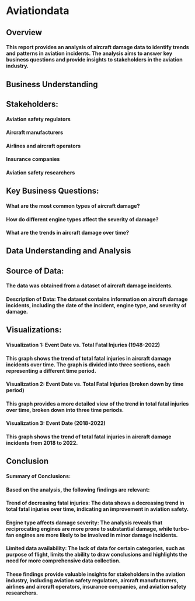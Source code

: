 # Aviationdata
## Overview

#### This report provides an analysis of aircraft damage data to identify trends and patterns in aviation incidents. The analysis aims to answer key business questions and provide insights to stakeholders in the aviation industry.

## Business Understanding

## Stakeholders:

#### Aviation safety regulators
#### Aircraft manufacturers
#### Airlines and aircraft operators
#### Insurance companies
#### Aviation safety researchers

## Key Business Questions:

#### What are the most common types of aircraft damage?
#### How do different engine types affect the severity of damage?
#### What are the trends in aircraft damage over time?

## Data Understanding and Analysis

## Source of Data:
#### The data was obtained from a dataset of aircraft damage incidents.

#### Description of Data: The dataset contains information on aircraft damage incidents, including the date of the incident, engine type, and severity of damage.

## Visualizations:

#### Visualization 1: Event Date vs. Total Fatal Injuries (1948-2022)

#### This graph shows the trend of total fatal injuries in aircraft damage incidents over time. The graph is divided into three sections, each representing a different time period.

#### Visualization 2: Event Date vs. Total Fatal Injuries (broken down by time period)

#### This graph provides a more detailed view of the trend in total fatal injuries over time, broken down into three time periods.

#### Visualization 3: Event Date (2018-2022)

#### This graph shows the trend of total fatal injuries in aircraft damage incidents from 2018 to 2022.

## Conclusion

#### Summary of Conclusions:

#### Based on the analysis, the following findings are relevant:

#### Trend of decreasing fatal injuries: The data shows a decreasing trend in total fatal injuries over time, indicating an improvement in aviation safety.
#### Engine type affects damage severity: The analysis reveals that reciprocating engines are more prone to substantial damage, while turbo-fan engines are more likely to be involved in minor damage incidents.
#### Limited data availability: The lack of data for certain categories, such as purpose of flight, limits the ability to draw conclusions and highlights the need for more comprehensive data collection.
#### These findings provide valuable insights for stakeholders in the aviation industry, including aviation safety regulators, aircraft manufacturers, airlines and aircraft operators, insurance companies, and aviation safety researchers.
